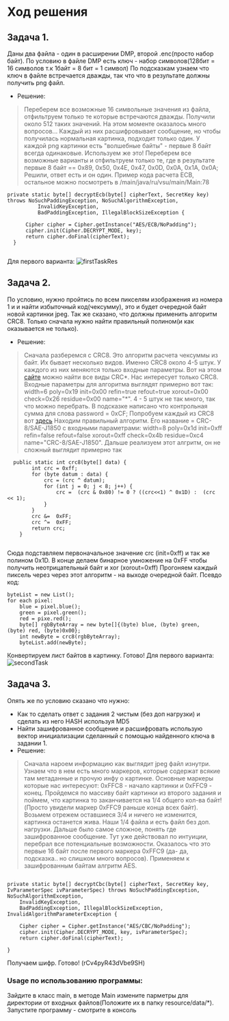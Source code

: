# Ход решения
  ## Задача 1.
  Даны два файла - один в расширении DMP, второй .enc(просто набор байт).
  По условию в файле DMP есть ключ - набор символов(128бит = 16 символов т.к 1байт = 8 бит = 1 символ)
  По подсказкам узнаем что ключ в файле встречается дважды, так что что в результате должны получить png файл.
 - Решение:
  > Переберем все возможные 16 символьные значения из файла, отфильтруем только те которые встречаются дважды. Получили около 512 таких значений.
  На этом моменте оказалось много вопросов... Каждый из них расшифровывает сообщение, но чтобы получилась нормальная картинка, подходит только один.
  У каждой png картинки есть "волшебные байты" - первые 8 байт всегда одинаковые. Используем же это! Переберем все возможные варианты и отфильтруем только те,
  где в результате первые 8 байт == 0x89, 0x50, 0x4E, 0x47, 0x0D, 0x0A, 0x1A, 0x0A; Решили, ответ есть и он один.
  Пример кода расчета ECB, остальное можно посмотреть в /main/java/ru/vsu/main/Main:78
  ```
  private static byte[] decryptEcb(byte[] cipherText, SecretKey key) throws NoSuchPaddingException, NoSuchAlgorithmException,
            InvalidKeyException,
            BadPaddingException, IllegalBlockSizeException {

        Cipher cipher = Cipher.getInstance("AES/ECB/NoPadding");
        cipher.init(Cipher.DECRYPT_MODE, key);
        return cipher.doFinal(cipherText);
    }
    		

  ```
  
  Для первого варианта:
  ![firstTaskRes](https://user-images.githubusercontent.com/15637637/177873730-f0aca6b4-194f-4e07-9250-9e432adc23b0.png)

  ## Задача 2.
  По условию, нужно пройтись по всем пикселям изображения из номера 1 и и найти избыточный код(чексумму), это и будет очередной байт новой картинки jpeg.
  Так же сказано, что должны применить алгоритм CRC8. Только сначала нужно найти правильный полином(и как оказывается не только).
 - Решение: 
  > Сначала разберемся с CRC8. Это алгоритм расчета чексуммы из байт. Их бывает несколько видов. Именно CRC8 около 4-5 штук. У каждого из них меняются только входные параметры.
  Вот на этом [сайте](https://reveng.sourceforge.io/crc-catalogue/all.htm) можно найти все виды CRC*. Нас интересует только CRC8. 
  Входные параметры для алгоритма выглядят примерно вот так: width=6 poly=0x19 init=0x00 refin=true refout=true xorout=0x00 check=0x26 residue=0x00 name="*".
  4 - 5 штук не так много, так что можно перебрать. В подсказке написано что контрольная сумма для слова password = 0xCF; Попробуем каждый из CRC8 вот [здесь](http://www.sunshine2k.de/coding/javascript/crc/crc_js.html) 
  Находим правильный алгоритм. Его название = CRC-8/SAE-J1850 с входными параметрами: width=8 poly=0x1d init=0xff refin=false refout=false xorout=0xff check=0x4b residue=0xc4 name="CRC-8/SAE-J1850".
Дальше реализуем этот алгритм, он не сложный выглядит примерно так 
  
```
  public static int crc8(byte[] data) {
        int crc = 0xff;
        for (byte datum : data) {
            crc = (crc ^ datum);
            for (int j = 0; j < 8; j++) {
                crc =  (crc & 0x80) != 0 ? ((crc<<1) ^ 0x1D) :  (crc << 1);
            }
        }
        crc &=  0xFF;
        crc ^=  0xFF;
        return crc;
    }
    
```
    
 Сюда подставляем первоначальное значение crc (init=0xff) и так же полином  0x1D. В конце делаем бинарное умножение на 0xFF чтобы получить неотрицательный байт и xor (xorout=0xff)
  Прогоняем каждый пиксель через через этот алгоритм - на выходе очередной байт. Псевдо код:
    
```
byteList = new List();
for each pixel:
    blue = pixel.blue();
    green = pixel.green();
    red = pixe.red();
    byte[] rgbByteArray = new byte[]{(byte) blue, (byte) green,   (byte) red, (byte)0x00};
    int newByte = crc8(rgbByteArray);
    byteList.add(newByte);
```	

Конвертируем лист байтов в картинку. Готово! Для первого варианта:
![secondTask](https://user-images.githubusercontent.com/15637637/177873765-4c31b0dc-e4fb-4bbb-a9d8-3781fb894dad.jpeg)

  
  
## Задача 3.
 Опять же по условию сказано что нужно:
 - Как то сделать ответ с задания 2 чистым (без доп нагрузки) и сделать из него HASH используя MD5
 - Найти зашифрованное сообщение и расшифровать использую вектор инициализации сделанный с помощью найденного ключа в задании 1.
- Решение:
> Сначала нароем информацию как выглядит jpeg файл изнутри. Узнаем что в нем есть много маркеров, которые содержат всякие там метаданные и прочую инфу о картинке.
Основные маркеры которые нас интересуют: 0xFFC8 - начало картинки и 0xFFC9 - конец. Пройдемся по массиву байт картинки из второго задания и поймем, что картинка
то заканчивается на 1/4 общего кол-ва байт!(Просто увидели маркер 0xFFC9 раньше конца всех байт). Возьмем отрежем оставшиеся 3/4 и ничего не изменится, картинка останется жива. 
Наши 1/4 файла и есть файл без доп. нагрузки. Дальше было самое сложное, понять где зашифрованное сообщение. Тут уже действовал по интуиции, перебрал все потенциальные возможности.
Оказалось что это первые 16 байт после первого маркера 0xFFC9 (да- да, подсказка.. но слишком много вопросов). Применяем к зашифрованным байтам алгритм AES. 

```

private static byte[] decryptCbc(byte[] cipherText, SecretKey key, IvParameterSpec ivParameterSpec) throws NoSuchPaddingException, NoSuchAlgorithmException,
    InvalidKeyException,
    BadPaddingException, IllegalBlockSizeException, InvalidAlgorithmParameterException {
    
	Cipher cipher = Cipher.getInstance("AES/CBC/NoPadding");
	cipher.init(Cipher.DECRYPT_MODE, key, ivParameterSpec);
	return cipher.doFinal(cipherText);
	
}

```

Получаем шифр. Готово! (rCv4pyR43dVbe9SH)


### Usage по использованию программы:
Зайдите в класс main, в методе Main измените парметры для директории от входных файлов(Положите их в папку resource/data/*). 
Запустите программу - смотрите в консоль
